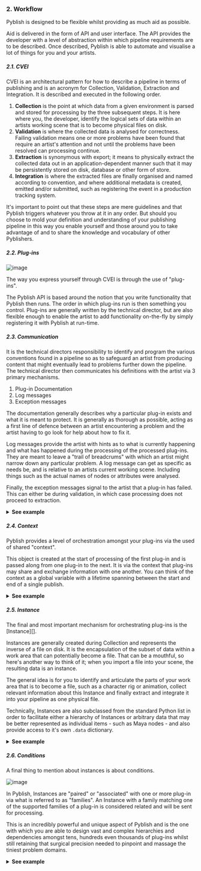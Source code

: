 
### 2. Workflow

Pyblish is designed to be flexible whilst providing as much aid as possible.

Aid is delivered in the form of API and user interface. The API provides the developer with a level of abstraction within which pipeline requirements are to be described. Once described, Pyblish is able to automate and visualise a lot of things for you and your artists.

##### 2.1. CVEI

CVEI is an architectural pattern for how to describe a pipeline in terms of publishing and is an acronym for Collection, Validation, Extraction and Integration. It is described and executed in the following order.

1. **Collection** is the point at which data from a given environment is parsed and stored for processing by the three subsequent steps. It is here where you, the developer, identify the logical sets of data within an artists working scene that is to become physical files on disk.
2. **Validation** is where the collected data is analysed for correctness. Failing validation means one or more problems have been found that require an artist's attention and not until the problems have been resolved can processing continue.
3. **Extraction** is synonymous with export; it means to physically extract the collected data out in an application-dependent manner such that it may be persistently stored on disk, database or other form of store.
4. **Integration** is where the extracted files are finally organised and named according to convention, and where additional metadata is created, emitted and/or submitted, such as registering the event in a production tracking system.

It's important to point out that these steps are mere guidelines and that Pyblish triggers whatever you throw at it in any order. But should you choose to mold your definition and understanding of your publishing pipeline in this way you enable yourself and those around you to take advantage of and to share the knowledge and vocabulary of other Pyblishers.

##### 2.2. Plug-ins

![image](https://cloud.githubusercontent.com/assets/2152766/11087026/a7f32694-884e-11e5-8b21-8e21279d0aa9.png)

The way you express yourself through CVEI is through the use of "plug-ins".

The Pyblish API is based around the notion that you write functionality that Pyblish then runs. The order in which plug-ins run is then something you control. Plug-ins are generally written by the technical director, but are also flexible enough to enable the artist to add functionality on-the-fly by simply registering it with Pyblish at run-time.

##### 2.3. Communication

It is the technical directors responsibility to identify and program the various conventions found in a pipeline so as to safeguard an artist from producing content that might eventually lead to problems further down the pipeline. The technical director then communicates his definitions with the artist via 3 primary mechanisms.

1. Plug-in Documentation
1. Log messages
1. Exception messages

The documentation generally describes why a particular plug-in exists and what it is meant to protect. It is generally as thorough as possible, acting as a first line of defence between an artist encountering a problem and the artist having to go look for help about how to fix it.

Log messages provide the artist with hints as to what is currently happening and what has happened during the processing of the processed plug-ins. They are meant to leave a "trail of breadcrums" with which an artist might narrow down any particular problem. A log message can get as specific as needs be, and is relative to an artists current working scene. Including things such as the actual names of nodes or attributes were analysed.

Finally, the exception messages signal to the artist that a plug-in has failed. This can either be during validation, in which case processing does not proceed to extraction.

<details>
<summary><strong>See example</strong></summary>

The following is an example of each of the three mechanisms.

```python
import pyblish.api

class MyPlugin(pyblish.api.Plugin):
    """This docstring will be available as via the user interface"""
    def process(self):
        # Standard logging levels are available as you would expect.
        self.log.info("This is a general progress message for artists.")
        self.log.debug("This is a progress message mainly intended for the developer.")

        raise Exception("Exceptions signal the failure of a plug-in.")
        assert False is True, "Any kind of Python exception is ok."
```
</details>

##### 2.4. Context

Pyblish provides a level of orchestration amongst your plug-ins via the used of shared "context".

This object is created at the start of processing of the first plug-in and is passed along from one plug-in to the next. It is via the context that plug-ins may share and exchange information with one another. You can think of the context as a global variable with a lifetime spanning between the start and end of a single publish.

<details>
<summary><strong>See example</strong></summary>

The following is an example of how to access the context.

```python
import pyblish.api

class MyPlugin(pyblish.api.Plugin):
    def process(self, context):
        print("I have the context: %s" % context)
```

The context is subclassed from a standard Python list and can be thought of as such, with the addition of a `.data` dictionary in which arbitrary data may be stored and shared amongst plug-ins.

```python
import pyblish.api

class MyPlugin(pyblish.api.Plugin):
    def process(self, context):
        self.log.info("Publishing from {cwd}".format(**context.data))
```

</details>

##### 2.5. Instance

The final and most important mechanism for orchestrating plug-ins is the [Instance][].

Instances are generally created during Collection and represents the inverse of a file on disk. It is the encapsulation of the subset of data within a work area that can potentially become a file. That can be a mouthful, so here's another way to think of it; when you import a file into your scene, the resulting data is an instance.

The general idea is for you to identify and articulate the parts of your work area that is to become a file, such as a character rig or animation, collect relevant information about this Instance and finally extract and integrate it into your pipeline as one physical file.

Technically, Instances are also subclassed from the standard Python list in order to facilitate either a hierarchy of Instances or arbitrary data that may be better represented as individual items - such as Maya nodes - and also provide access to it's own `.data` dictionary.

<details>
<summary><strong>See example</strong></summary>

The current `instance` is accessed in the same way as the `context`.

```python
import pyblish.api

class MyPlugin(pyblish.api.Plugin):
    def process(self, context):
        self.log.info("Publishing from {cwd}".format(**context.data))
```


</details>

##### 2.6. Conditions

A final thing to mention about instances is about conditions.

![image](https://cloud.githubusercontent.com/assets/2152766/11087503/bfc6b5fc-8852-11e5-96ba-1d0a4dd92941.png)

In Pyblish, Instances are "paired" or "associated" with one or more plug-in via what is referred to as "families". An Instance with a family matching one of the supported families of a plug-in is considered related and will be sent for processing.

This is an incredibly powerful and unique aspect of Pyblish and is the one with which you are able to design vast and complex hierarchies and dependencies amongst tens, hundreds even thousands of plug-ins whilst still retaining that surgical precision needed to pinpoint and massage the tiniest problem domains.

<details>
<summary><strong>See example</strong></summary>

The following is an example of two Instances being identified and "collected". The instances are then passed onto subsequent plug-ins, but only one of the instances is a match with one of the plug-ins, as defined by it's "family" and the "families" each plug-in supports.

```python
import pyblish.api

items = ["john.person", "door.prop"]

class CollectInstances(pyblish.api.Plugin):
  order = 10

  def process(self, context):
    for item in items:
      name, suffix = item.split(".")
      context.create_instance(name, family=suffix)

class PrintPersons(pyblish.api.Plugin):
  order = 20
  families = ["person"]

  def process(self, instance):
    print("Person is: %s" % instance)

class PrintProps(pyblish.api.Plugin):
  order = 20
  families = ["prop"]

  def process(self, instance):
    print("The prop is: %s" % instance)

pyblish.api.register_plugin(CollectInstances)
pyblish.api.register_plugin(PrintPersons)
pyblish.api.register_plugin(PrintProps)

import pyblish.util
pyblish.util.publish()
# The person is "john"
# The prop is "door"
```
</details>

